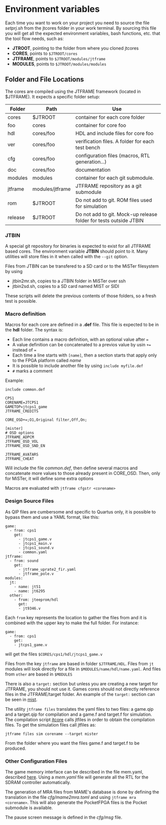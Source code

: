 # Environment variables

Each time you want to work on your project you need to source the file *setprj.sh* from the jtcores folder in your work terminal. By sourcing this file you will get all the expected environment variables, bash functions, etc. that the tool flow needs, such as:

- **JTROOT**, pointing to the folder from where you cloned jtcores
- **CORES**, points to `$JTROOT/cores`
- **JTFRAME**, points to `$JTROOT/modules/jtframe`
- **MODULES**, points to `$JTROOT/modules/modules`

## Folder and File Locations

The cores are compiled using the JTFRAME framework (located in $JTFRAME). It expects a specific folder setup:

Folder   | Path            | Use
---------|-----------------|-----
cores    | $JTROOT         | container for each core folder
foo      | cores           | container for core foo
hdl      | cores/foo       | HDL and include files for core foo
ver      | cores/foo       | verification files. A folder for each test bench
cfg      | cores/foo       | configuration files (macros, RTL generation...)
doc      | cores/foo       | documentation
modules  | modules         | container for each git submodule.
jtframe  | modules/jtframe | JTFRAME repository as a git submodule
rom      | $JTROOT         | Do not add to git. ROM files used for simulation
release  | $JTROOT         | Do not add to git. Mock-up release folder for tests outside JTBIN

### JTBIN

A special git repository for binaries is expected to exist for all JTFRAME based cores. The environment variable **JTBIN** should point to it. Many utilities will store files in it when called with the `--git` option.

Files from JTBIN can be transfered to a SD card or to the MiSTer filesystem by using

- jtbin2mr.sh, copies to a JTBIN folder in MiSTer over ssh
- jtbin2sd.sh, copies to a SD card named MIST or SIDI

These scripts will delete the previous contents of those folders, so a fresh test is possible.

### Macro definition

Macros for each core are defined in a **.def** file. This file is expected to be in the **hdl** folder. The syntax is:

* Each line contains a macro definition, with an optional value after `=`
* A value definition can be concatenated to a previos value by usin `+=` instead of `=`
* Each time a line starts with `[name]`, then a section starts that apply only to the FPGA platform called *name*
* It is possible to include another file by using `include myfile.def`
* `#` marks a comment

Example:

```
include common.def

CPS1
CORENAME=JTCPS1
GAMETOP=jtcps1_game
JTFRAME_CREDITS

CORE_OSD+=;O1,Original filter,Off,On;

[mister]
# OSD options
JTFRAME_ADPCM
JTFRAME_OSD_VOL
JTFRAME_OSD_SND_EN

JTFRAME_AVATARS
JTFRAME_CHEAT
```

Will include the file *common.def*, then define several macros and concatenate more values to those already present in CORE_OSD. Then, only for MiSTer, it will define some extra options

Macros are evaluated with `jtframe cfgstr <corename>`

### Design Source Files

As QIP files are cumbersome and specific to Quartus only, it is possible to bypass them and use a YAML format, like this:

```
game:
  - from: cps1
    get:
      - jtcps1_game.v
      - jtcps1_main.v
      - jtcps1_sound.v
      - common.yaml
jtframe:
  - from: sound
    get:
      - jtframe_uprate2_fir.yaml
      - jtframe_pole.v
modules:
  jt:
    - name: jt51
    - name: jt6295
  other:
    - from: jteeprom/hdl
      get:
      - jt9346.v
```

Each `from` key represents the location to gather the files from and it is combined with the upper key to make the full folder. For instance:

```
game:
  - from: cps1
    get:
    - jtcps1_game.v
```

will get the files `$CORES/cps1/hdl/jtcps1_game.v`

Files from the key `jtframe` are based in folder `$JTFRAME/HDL`. Files from `jt` modules will look directly for a file in `$MODULES/name/hdl/name.yaml`. And files from `other` are based in `$MODULES`

There is also a `target:` section but unless you are creating a new target for JTFRAME, you should not use it. Games cores should not directly reference files in the JTFRAME/target folder. An example of the `target:` section can be seen in [mist](../target/mist/common.yaml).

The utility `jtframe files` translates the yaml files to two files: a game.qip and a target.qip for compilation and a game.f and target.f for simulation. The compilation script [jtcore](../bin/jtcore) calls jtfiles in order to obtain the compilation files.
To get the simulation files call jtfiles as:

`jtframe files sim corename --target mister`

From the folder where you want the files game.f and target.f to be produced.

### Other Configuration Files

The game memory interface can be described in the file mem.yaml, described [here](sdram.md). Using a *mem.yaml* file will generate all the RTL for the SDRAM controller automatically.

The generation of MRA files from MAME's database is done by defining the translation in the file *cfg/mame2mra.toml* and using `jtframe mra <corename>`. This will also generate the PocketFPGA files is the Pocket submodule is available.

The pause screen message is defined in the *cfg/msg* file.